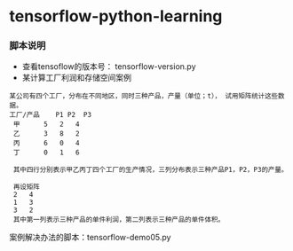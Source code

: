 # tensorflow-python-learning

### 脚本说明
- 查看tensoflow的版本号： tensorflow-version.py
- 某计算工厂利润和存储空间案例
```
某公司有四个工厂，分布在不同地区，同时三种产品，产量（单位；t）， 试用矩阵统计这些数据。
工厂/产品    P1	P2	P3
 甲	    5	2	4
 乙	    3	8	2
 丙	    6	0	4
 丁	    0	1	6

 其中四行分别表示甲乙丙丁四个工厂的生产情况，三列分布表示三种产品P1，P2，P3的产量。
 
 再设矩阵
 2   4
 1   3
 3   2
 其中第一列表示三种产品的单件利润，第二列表示三种产品的单件体积。

```
案例解决办法的脚本：tensorflow-demo05.py